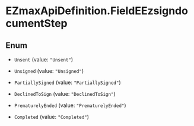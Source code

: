 # EZmaxApiDefinition.FieldEEzsigndocumentStep

## Enum


* `Unsent` (value: `"Unsent"`)

* `Unsigned` (value: `"Unsigned"`)

* `PartiallySigned` (value: `"PartiallySigned"`)

* `DeclinedToSign` (value: `"DeclinedToSign"`)

* `PrematurelyEnded` (value: `"PrematurelyEnded"`)

* `Completed` (value: `"Completed"`)


